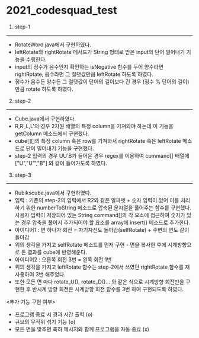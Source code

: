 2021_codesquad_test
===================
1. step-1  
-------------------
* RotateWord.java에서 구현하였다.
* leftRotate와 rightRotate 메서드가 String 형태로 받은 input의 단어 밀어내기 기능을 수행한다.  
* input의 정수가 음수인지 확인하는 isNegative 함수를 두어 양수라면 rightRotate, 음수라면 그 절댓값만큼 leftRotate 하도록 하였다. 
* 정수가 음수든 양수든 그 절댓값이 단어의 길이보다 긴 경우 (정수 % 단어의 길이) 만큼 rotate 하도록 하였다.


2. step-2
-------------------
* Cube.java에서 구현하였다.
* R,R',L,L'의 경우 2차원 배열의 특정 column을 가져와야 하는데 이 기능을 getColumn 메소드에서 구현했다.
* cube[][]의 특정 column 혹은 row를 가져와서 rightRotate 혹은 leftRotate 메소드로 단어 밀어내기 기능을 구현했다.
* step-2 입력의 경우 UU'B가 들어온 경우 regex를 이용하여 command[] 배열에 ["U","U'","B"] 와 같이 들어가도록 하였다.

3. step-3
--------------------
* Rubikscube.java에서 구현하였다.
* 입력 :  기존의 step-2의 입력에서 R2와 같은 알파벳 + 숫자 입력이 있어 이를 처리 하기 위한 numberToString 메소드로 압축된 문자열을 풀어주는 함수를 구현했다. 사용자 입력이 저장되어 있는 String command[]의 각 요소에 접근하여 숫자가 있는 경우 압축을 풀어서 추가되어야 할 요소를 array에 insert() 메소드로 추가한다.
* 아이디어1 : 면 하나가 회전 = 자기자신도 돌아감(selfRotate) + 주변의 면도 같이 돌아감
* 위의 생각을 가지고 selfRotate 메소드를 먼저 구현 - 면을 복사한 후에 시계방향으로 돈 결과를 cube에 반영해준다.
* 아이디어2 : 오른쪽 회전 3번 = 왼쪽 회전 1번
* 위의 생각을 가지고 leftRotate 함수는 step-2에서 쓰였던 rightRotate 함수를 재사용하여 3번 해주었다.
* 또한 모든 면 마다 rotate_U(), rotate_D()... 와 같은 식으로 시계방향 회전만을 구현한 후 반시계 방향 회전은 시계방향 회전 함수를 3번 하여 구현되도록 하였다.
  
  
<추가 기능 구현 여부>
* 프로그램 종료 시 경과 시간 출력 (o)
* 큐브의 무작위 섞기 기능 (o)
* 모든 면을 맞추면 축하 메시지와 함께 프로그램을 자동 종료 (x)
